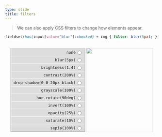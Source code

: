 ```yaml
---
type: slide
title: filters
---
```


> We can also apply CSS filters to change how elements appear.

```css
fieldset:has(input[value="blur"]:checked) + img { filter: blur(5px); }
```

<div class="demo filter">
    <fieldset>
        <label>
            <code>none</code>
            <input type="radio" name="filter" value="none">
        </label>
        <label>
            <code>blur(5px)</code>
            <input type="radio" name="filter" value="blur">
        </label>
        <label>
            <code>brightness(1.4)</code>
            <input type="radio" name="filter" value="brightness">
        </label>
        <label>
            <code>contrast(200%)</code>
            <input type="radio" name="filter" value="contrast">
        </label>
        <label>
            <code>drop-shadow(0 0 20px black)</code>
            <input type="radio" name="filter" value="drop-shadow">
        </label>
        <label>
            <code>grayscale(100%)</code>
            <input type="radio" name="filter" value="grayscale">
        </label>
        <label>
            <code>hue-rotate(90deg)</code>
            <input type="radio" name="filter" value="hue-rotate">
        </label>
        <label>
            <code>invert(100%)</code>
            <input type="radio" name="filter" value="invert">
        </label>
        <label>
            <code>opacity(25%)</code>
            <input type="radio" name="filter" value="opacity">
        </label>
        <label>
           <code>saturate(10%)</code>
            <input type="radio" name="filter" value="saturate">
        </label>
        <label>
            <code>sepia(100%)</code>
            <input type="radio" name="filter" value="sepia">
        </label>
    </fieldset>
    <img src="https://picsum.photos/id/71/1200/600">
</div>

<style>
.demo.filter {
    display: grid;
    /* gap: 1rem; */
    padding: 1rem;
    grid-template-columns: max-content 1fr;
    
    > img {
        width: 100%;
        height: 100%;        
        transition: 1300ms;
        margin: 0;
    }

    fieldset {
        display: grid;
        grid-template-columns: 1fr auto;
        gap: 1px;
        padding: 0;

        label {
            background: #ddd;
            display: grid;
            grid-column: span 2;
            grid-template-columns: subgrid;
            padding: 0.25rem 0.5rem;
            &:hover { 
                filter: brightness(1.05);
            }
        }
        code {
            font-size: 0.9em;
            align-content: center;
            text-align: right;
        }
    }
    fieldset + img { transition: 1000ms; }
    fieldset:has(input[value="blur"]:checked) + img { filter: blur(5px); } 
    fieldset:has(input[value="brightness"]:checked) + img { filter: brightness(1.4); } 
    fieldset:has(input[value="contrast"]:checked) + img { filter: blur(5px); } 
    fieldset:has(input[value="contrast"]:checked) + img { filter: contrast(200%); } 
    fieldset:has(input[value="drop-shadow"]:checked) + img { filter: drop-shadow(0 0 20px black); } 
    fieldset:has(input[value="grayscale"]:checked) + img { filter: grayscale(100%); } 
    fieldset:has(input[value="hue-rotate"]:checked) + img { filter: hue-rotate(90deg); } 
    fieldset:has(input[value="invert"]:checked) + img { filter: invert(100%); } 
    fieldset:has(input[value="opacity"]:checked) + img { filter: opacity(25%); } 
    fieldset:has(input[value="saturate"]:checked) + img { filter: saturate(10%); } 
    fieldset:has(input[value="sepia"]:checked) + img { filter: sepia(100%); } 


}
</style>